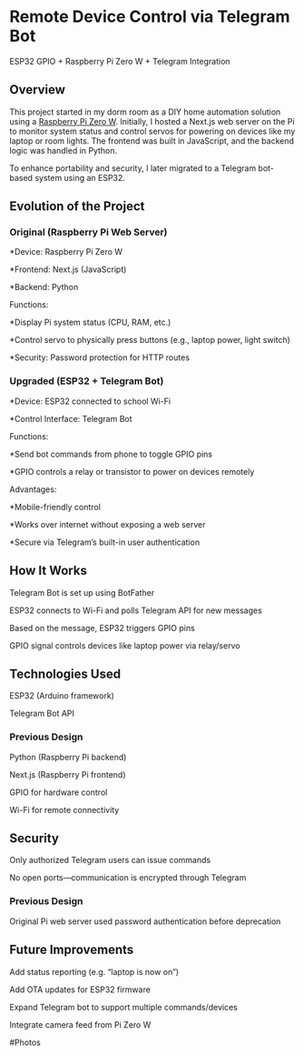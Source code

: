 # Remote Device Control via Telegram Bot
ESP32 GPIO + Raspberry Pi Zero W + Telegram Integration

## Overview
This project started in my dorm room as a DIY home automation solution using a [Raspberry Pi Zero W](https://github.com/jackshisd/Pi-Zero-Server). Initially, I hosted a Next.js web server on the Pi to monitor system status and control servos for powering on devices like my laptop or room lights. The frontend was built in JavaScript, and the backend logic was handled in Python.

To enhance portability and security, I later migrated to a Telegram bot-based system using an ESP32.

## Evolution of the Project
### Original (Raspberry Pi Web Server)
*Device: Raspberry Pi Zero W

*Frontend: Next.js (JavaScript)

*Backend: Python

Functions:

*Display Pi system status (CPU, RAM, etc.)

*Control servo to physically press buttons (e.g., laptop power, light switch)

*Security: Password protection for HTTP routes

### Upgraded (ESP32 + Telegram Bot)
*Device: ESP32 connected to school Wi-Fi

*Control Interface: Telegram Bot

Functions:

*Send bot commands from phone to toggle GPIO pins

*GPIO controls a relay or transistor to power on devices remotely

Advantages:

*Mobile-friendly control

*Works over internet without exposing a web server

*Secure via Telegram’s built-in user authentication

## How It Works
Telegram Bot is set up using BotFather

ESP32 connects to Wi-Fi and polls Telegram API for new messages

Based on the message, ESP32 triggers GPIO pins

GPIO signal controls devices like laptop power via relay/servo

## Technologies Used
ESP32 (Arduino framework)

Telegram Bot API

### Previous Design

Python (Raspberry Pi backend)

Next.js (Raspberry Pi frontend)

GPIO for hardware control

Wi-Fi for remote connectivity

## Security
Only authorized Telegram users can issue commands

No open ports—communication is encrypted through Telegram

### Previous Design

Original Pi web server used password authentication before deprecation

## Future Improvements
Add status reporting (e.g. “laptop is now on”)

Add OTA updates for ESP32 firmware

Expand Telegram bot to support multiple commands/devices

Integrate camera feed from Pi Zero W

#Photos
